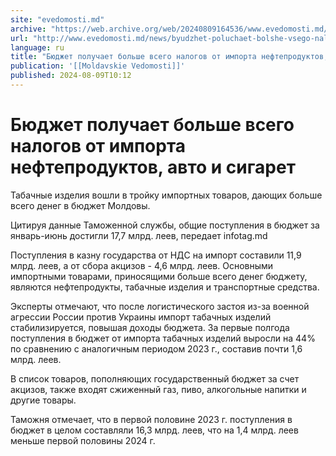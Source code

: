 ```yaml
---
site: "evedomosti.md"
archive: "https://web.archive.org/web/20240809164536/www.evedomosti.md/news/byudzhet-poluchaet-bolshe-vsego-nalogov-ot-importa-nefteprod"
url: "http://www.evedomosti.md/news/byudzhet-poluchaet-bolshe-vsego-nalogov-ot-importa-nefteprod"
language: ru
title: "Бюджет получает больше всего налогов от импорта нефтепродуктов, авто и сигарет"
publication: '[[Moldavskie Vedomosti]]'
published: 2024-08-09T10:12
---
```


# Бюджет получает больше всего налогов от импорта нефтепродуктов, авто и сигарет

Табачные изделия вошли в тройку импортных товаров, дающих больше всего денег в бюджет Молдовы.

Цитируя данные Таможенной службы, общие поступления в бюджет за январь-июнь достигли 17,7 млрд. леев, передает infotag.md

Поступления в казну государства от НДС на импорт составили 11,9 млрд. леев, а от сбора акцизов - 4,6 млрд. леев. Основными импортными товарами, приносящими больше всего денег бюджету, являются нефтепродукты, табачные изделия и транспортные средства.

Эксперты отмечают, что после логистического застоя из-за военной агрессии России против Украины импорт табачных изделий стабилизируется, повышая доходы бюджета. За первые полгода поступления в бюджет от импорта табачных изделий выросли на 44% по сравнению с аналогичным периодом 2023 г., составив почти 1,6 млрд. леев.

В список товаров, пополняющих государственный бюджет за счет акцизов, также входят сжиженный газ, пиво, алкогольные напитки и другие товары.

Таможня отмечает, что в первой половине 2023 г. поступления в бюджет в целом составляли 16,3 млрд. леев, что на 1,4 млрд. леев меньше первой половины 2024 г.